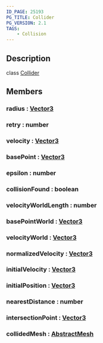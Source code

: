 ```yaml
---
ID_PAGE: 25193
PG_TITLE: Collider
PG_VERSION: 2.1
TAGS:
    - Collision
---
```

## Description

class [Collider](/classes/2.3/Collider)



## Members

### radius : [Vector3](/classes/2.3/Vector3)



### retry : number



### velocity : [Vector3](/classes/2.3/Vector3)



### basePoint : [Vector3](/classes/2.3/Vector3)



### epsilon : number



### collisionFound : boolean



### velocityWorldLength : number



### basePointWorld : [Vector3](/classes/2.3/Vector3)



### velocityWorld : [Vector3](/classes/2.3/Vector3)



### normalizedVelocity : [Vector3](/classes/2.3/Vector3)



### initialVelocity : [Vector3](/classes/2.3/Vector3)



### initialPosition : [Vector3](/classes/2.3/Vector3)



### nearestDistance : number



### intersectionPoint : [Vector3](/classes/2.3/Vector3)



### collidedMesh : [AbstractMesh](/classes/2.3/AbstractMesh)



